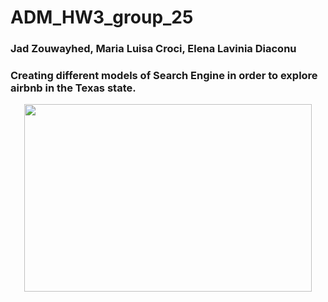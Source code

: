 # ADM_HW3_group_25
### Jad Zouwayhed, Maria Luisa Croci, Elena Lavinia Diaconu

### Creating different models of Search Engine in order to explore airbnb in the Texas state. 

<p align="center">
  <img width="460" height="300" src="https://bmtoolbox.net/wp-content/uploads/2016/06/airbnb.jpg">
</p>

